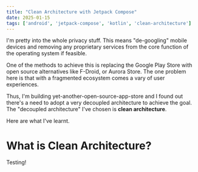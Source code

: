 ```yaml
---
title: "Clean Architecture with Jetpack Compose"
date: 2025-01-15
tags: ['android', 'jetpack-compose', 'kotlin', 'clean-architecture']
---
```


I'm pretty into the whole privacy stuff. This means "de-googling" mobile devices and removing any proprietary services from the core function of the operating system if feasible. 

One of the methods to achieve this is replacing the Google Play Store with open source alternatives like F-Droid, or Aurora Store. The one problem here is that with a fragmented ecosystem comes a vary of user experiences.

Thus, I'm building yet-another-open-source-app-store and I found out there's a need to adopt a very decoupled architecture to achieve the goal. The "decoupled architecture" I've chosen is **clean architecture**.

Here are what I've learnt.

# What is Clean Architecture?
Testing!